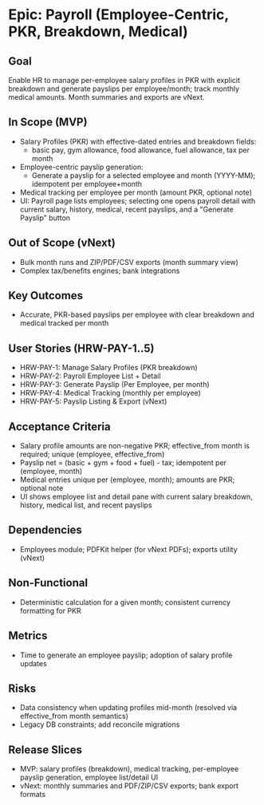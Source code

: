 # Epic: Payroll (Employee-Centric, PKR, Breakdown, Medical)

## Goal
Enable HR to manage per-employee salary profiles in PKR with explicit breakdown and generate payslips per employee/month; track monthly medical amounts. Month summaries and exports are vNext.

## In Scope (MVP)
- Salary Profiles (PKR) with effective-dated entries and breakdown fields:
  - basic pay, gym allowance, food allowance, fuel allowance, tax per month
- Employee-centric payslip generation:
  - Generate a payslip for a selected employee and month (YYYY-MM); idempotent per employee+month
- Medical tracking per employee per month (amount PKR, optional note)
- UI: Payroll page lists employees; selecting one opens payroll detail with current salary, history, medical, recent payslips, and a "Generate Payslip" button

## Out of Scope (vNext)
- Bulk month runs and ZIP/PDF/CSV exports (month summary view)
- Complex tax/benefits engines; bank integrations

## Key Outcomes
- Accurate, PKR-based payslips per employee with clear breakdown and medical tracked per month

## User Stories (HRW-PAY-1..5)
- HRW-PAY-1: Manage Salary Profiles (PKR breakdown)
- HRW-PAY-2: Payroll Employee List + Detail
- HRW-PAY-3: Generate Payslip (Per Employee, per month)
- HRW-PAY-4: Medical Tracking (monthly per employee)
- HRW-PAY-5: Payslip Listing & Export (vNext)

## Acceptance Criteria
- Salary profile amounts are non-negative PKR; effective_from month is required; unique (employee, effective_from)
- Payslip net = (basic + gym + food + fuel) - tax; idempotent per (employee, month)
- Medical entries unique per (employee, month); amounts are PKR; optional note
- UI shows employee list and detail pane with current salary breakdown, history, medical list, and recent payslips

## Dependencies
- Employees module; PDFKit helper (for vNext PDFs); exports utility (vNext)

## Non-Functional
- Deterministic calculation for a given month; consistent currency formatting for PKR

## Metrics
- Time to generate an employee payslip; adoption of salary profile updates

## Risks
- Data consistency when updating profiles mid-month (resolved via effective_from month semantics)
- Legacy DB constraints; add reconcile migrations

## Release Slices
- MVP: salary profiles (breakdown), medical tracking, per-employee payslip generation, employee list/detail UI
- vNext: monthly summaries and PDF/ZIP/CSV exports; bank export formats

